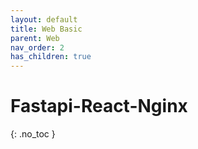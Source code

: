 ```yaml
---
layout: default
title: Web Basic
parent: Web
nav_order: 2
has_children: true
---
```


# Fastapi-React-Nginx
{: .no_toc }